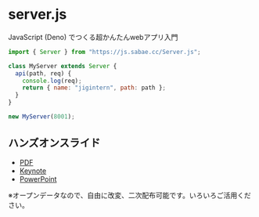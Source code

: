 # server.js

JavaScript (Deno) でつくる超かんたんwebアプリ入門  

```js
import { Server } from "https://js.sabae.cc/Server.js";

class MyServer extends Server {
  api(path, req) {
    console.log(req);
    return { name: "jigintern", path: path };
  }
}

new MyServer(8001);
```

## ハンズオンスライド

- [PDF](https://taisukef.github.io/server.js/JavaScript(Deno)%E3%81%A7web%E3%82%A2%E3%83%97%E3%83%AA%E5%85%A5%E9%96%80.pdf)
- [Keynote](https://taisukef.github.io/server.js/JavaScript(Deno)%E3%81%A7web%E3%82%A2%E3%83%97%E3%83%AA%E5%85%A5%E9%96%80.key)
- [PowerPoint](https://taisukef.github.io/server.js/JavaScript(Deno)%E3%81%A7web%E3%82%A2%E3%83%97%E3%83%AA%E5%85%A5%E9%96%80.pptx)

※オープンデータなので、自由に改変、二次配布可能です。いろいろご活用ください。
